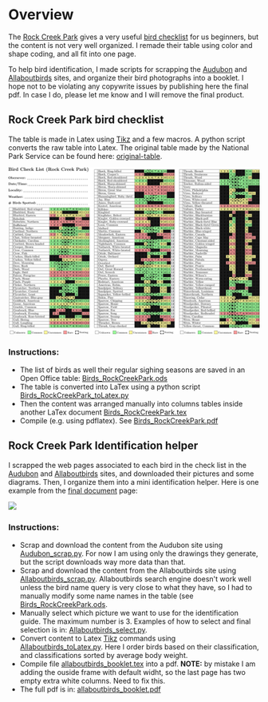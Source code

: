 # Overview

The [Rock Creek Park](https://www.nps.gov/rocr/) gives a very useful
[bird
checklist](https://www.nps.gov/rocr/learn/nature/upload/birdchecklist.pdf)
for us beginners, but the content is not very well organized. I remade
their table using color and shape coding, and all fit into one
page.

To help bird identification, I made scripts for scrapping the
 [Audubon](https://www.audubon.org) and
 [Allaboutbirds](https://www.allaboutbirds.org/) sites, and organize
 their bird photographs into a booklet. I hope not to be violating any
 copywrite issues by publishing here the final pdf. In case I do, please
 let me know and I will remove the final product.

## Rock Creek Park bird checklist

The table is made in Latex using [Tikz](Http://Www.Texample.Net/Tikz/Examples/) and a few macros. A python script
converts the raw table into Latex. The original table made by the
National Park Service can be found here: [original-table](https://www.nps.gov/rocr/learn/nature/upload/birdchecklist.pdf).

![](RockCreekPark/Birds_RockCreekPark_example.png)

### Instructions:
* The list of birds as well their regular sighing seasons are saved in an Open Office table: [Birds_RockCreekPark.ods](RockCreekPark/Birds_RockCreekPark.ods)
* The table is converted into LaTex using a python script [Birds_RockCreekPark_toLatex.py](RockCreekPark/Birds_RockCreekPark_toLatex.py)
* Then the content was arranged manually into columns tables inside another LaTex document [Birds_RockCreekPark.tex](RockCreekPark/Birds_RockCreekPark.tex)
* Compile (e.g. using pdflatex). See [Birds_RockCreekPark.pdf](RockCreekPark/Birds_RockCreekPark.pdf)

## Rock Creek Park Identification helper

I scrapped the web pages associated to each bird in the check list in
the [Audubon](https://www.audubon.org) and
[Allaboutbirds](https://www.allaboutbirds.org/) sites, and downloaded
their pictures and some diagrams. Then, I organize them into a mini
identification helper. Here is one example from the [final
document](RockCreekPark/allaboutbirds/allaboutbirds_booklet.pdf) page:

![](RockCreekPark/allaboutbirds/allaboutbirds_booklet-2.png)

### Instructions:
* Scrap and download the content from the Audubon site using
  [Audubon_scrap.py](RockCreekPark/audubon/Audubon_scrap.py). For now I
  am using only the drawings they generate, but the script downloads way
  more data than that.
* Scrap and download the content from the Allaboutbirds site using
  [Allaboutbirds_scrap.py](RockCreekPark/allaboutbirds/Allaboutbirds_scrap.py). Allaboutbirds
  search engine doesn't work well unless the bird name query is very
  close to what they have, so I had to manually modify some name names
  in the table (see [Birds_RockCreekPark.ods](RockCreekPark/allaboutbirds/Birds_RockCreekPark.ods).
* Manually select which picture we want to use for the identification
  guide. The maximum number is 3. Examples of how to select and final
  selection is in: [Allaboutbirds_select.py](RockCreekPark/allaboutbirds/Allaboutbirds_select.py).
* Convert content to Latex [Tikz](Http://Www.Texample.Net/Tikz/Examples/) commands using
  [Allaboutbirds_toLatex.py](RockCreekPark/allaboutbirds/Allaboutbirds_toLatex.py). Here
  I order birds based on their classification, and classifications
  sorted by average body weight.
* Compile file
  [allaboutbirds_booklet.tex](RockCreekPark/allaboutbirds/allaboutbirds_booklet.tex)
  into a pdf. **NOTE:** by mistake I am adding the ouside frame with
  default widht, so the last page has two empty extra white
  columns. Need to fix this.
* The full pdf is in: [allaboutbirds_booklet.pdf](RockCreekPark/allaboutbirds/allaboutbirds_booklet.pdf)
